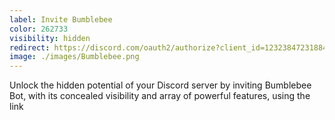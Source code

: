```yaml
---
label: Invite Bumblebee
color: 262733
visibility: hidden
redirect: https://discord.com/oauth2/authorize?client_id=1232384723188449283&permissions=8&scope=bot+applications.commands
image: ./images/Bumblebee.png
---
```


Unlock the hidden potential of your Discord server by inviting Bumblebee Bot, with its concealed visibility and array of powerful features, using the link
